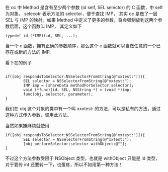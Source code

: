 在 oc 中 Method 是含有至少两个参数 (id self, SEL selector) 的 C 函数，中 self 为对象， selecotr 表示方法的 selector，便于查找 IMP， 其实 oc 是做了一层 SEL 与 IMP 的映射。如果 Method 中定义了更多的参数，将会强制放到这两个参数后面，这个函数叫 IMP， 其定义如下

```
typedef id (*IMP)(id, SEL, ...);
```

当一个 c 函数，拥有正确的参数顺序，那么这个 c 函数就可以当做任意的一个已存在或新的方法的 IMP.

看下在的例子

```

if([obj respondsToSelector:NSSelectorFromString(@"xxtest:")]){
        SEL selector = NSSelectorFromString(@"xxtest:");
        IMP imp = [shareData methodForSelector:selector];
        void (*func)(id, SEL, NSString *) = (void *)imp;
        func(obj, selector, parameter);
}
```

我们在 obj 这个对象的类中有一个叫 xxxtest: 的方法，可以是私有的方法，通过这种方式传入参数，调用此方法。

当然如果嫌麻烦就使用

```
if([obj respondsToSelector:NSSelectorFromString(@"xxtest:")]){
        SEL selector = NSSelectorFromString(@"xxtest:");
        [obj performSelector:selector withObject:@""];
}
```

不过这个方法参数受限于 NSObject 类型，也就是 withObject 只能是 id 类型，对于要传 int 还要转一下，也蛋疼，所以不如用第一种方法！
